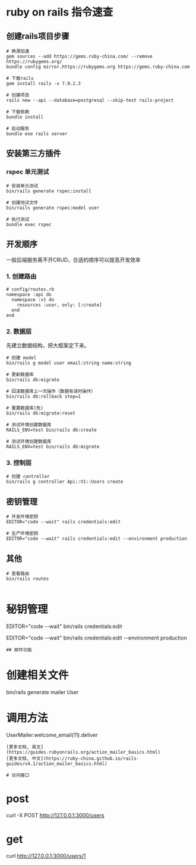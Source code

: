 # ruby on rails 指令速查

## 创建rails项目步骤
```
# 换源加速
gem sources --add https://gems.ruby-china.com/ --remove https://rubygems.org/
bundle config mirror.https://rubygems.org https://gems.ruby-china.com

# 下载rails
gem install rails -v 7.0.2.3

# 创建项目
rails new --api --database=postgresql --skip-test rails-project

# 下载依赖
bundle install

# 启动服务
bundle exe rails server
```

## 安装第三方插件
### rspec 单元测试
```
# 安装单元测试
bin/rails generate rspec:install

# 创建测试文件
bin/rails generate rspec:model user

# 执行测试
bundle exec rspec
```

## 开发顺序
一般后端服务离不开CRUD，合适的顺序可以提高开发效率

### 1. 创建路由
```
# config/routes.rb
namespace :api do
  namespace :v1 do
    resources :user, only: [:create]
  end
end
```
### 2. 数据层
先建立数据结构，把大框架定下来。
```
# 创建 model
bin/rails g model user email:string name:string

# 更新数据库
bin/rails db:migrate

# 回滚数据库上一次操作（数据有误时操作）
bin/rails db:rollback step=1

# 重置数据库(危)
bin/rails db:migrate:reset 

# 测试环境创建数据库
RAILS_ENV=test bin/rails db:create

# 测试环境创建数据库
RAILS_ENV=test bin/rails db:migrate

```
 
### 3. 控制层
```
# 创建 controller
bin/rails g controller Api::V1::Users create
```

## 密钥管理

```
# 开发环境密钥
EDITOR="code --wait" rails credentials:edit

# 生产环境密钥
EDITOR="code --wait" rails credentials:edit --environment production

```

## 其他
 
```
# 查看路由
bin/rails routes 


```


# 秘钥管理

EDITOR="code --wait" bin/rails credentials:edit

EDITOR="code --wait" bin/rails credentials:edit --environment production

```
## 邮件功能
```
# 创建相关文件
bin/rails generate mailer User

# 调用方法
UserMailer.welcome_email(11).deliver
```
[更多文档, 英文](https://guides.rubyonrails.org/action_mailer_basics.html)
[更多文档, 中文](https://ruby-china.github.io/rails-guides/v4.1/action_mailer_basics.html)

# 访问接口
```
# post
curl -X POST http://127.0.0.1:3000/users

# get
curl http://127.0.0.1:3000/users/1
```